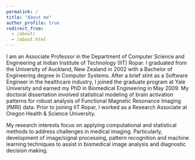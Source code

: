 ```yaml
---
permalink: /
title: "About me"
author_profile: true
redirect_from: 
  - /about/
  - /about.html
---
```


I am an Associate Professor in the Department of Computer Science and Engineering at Indian Institute of Technology (IIT) Ropar. I graduated from the University of Auckland, New Zealand in 2002 with a Bachelor of Engineering degree in Computer Systems. After a brief stint as a Software Engineer in the healthcare industry, I joined the graduate program at Yale University and earned my PhD in Biomedical Engineering in May 2009. My doctoral dissertation involved statistical modeling of brain activation patterns for robust analysis of Functional Magnetic Resonance Imaging (fMRI) data. Prior to joining IIT Ropar, I worked as a Research Associate at Oregon Health & Science University.

My research interests focus on applying computational and statistical methods to address challenges in medical imaging. Particularly, development of image/signal processing, pattern recognition and machine learning techniques to assist in biomedical image analysis and diagnostic decision making.

